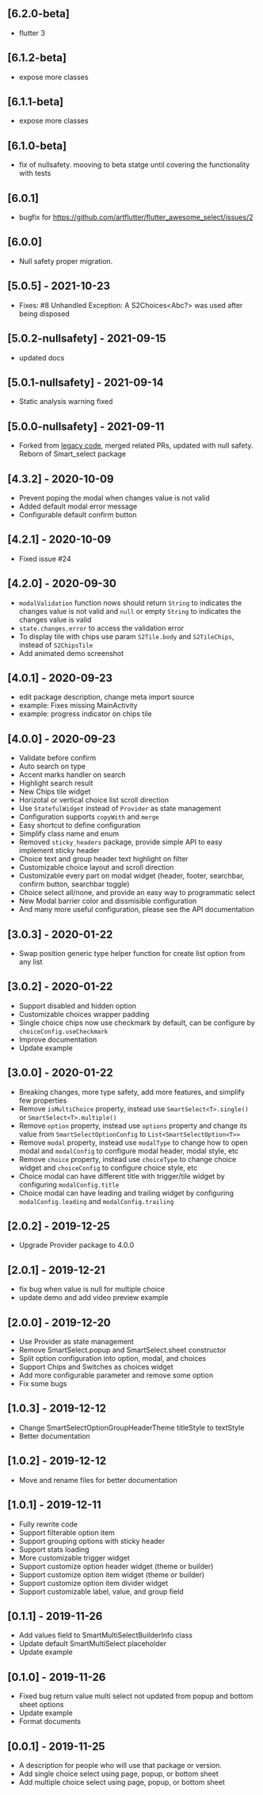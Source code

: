## [6.2.0-beta]
* flutter 3

## [6.1.2-beta]
* expose more classes

## [6.1.1-beta]
* expose more classes
 
## [6.1.0-beta]
* fix of nullsafety. mooving to beta statge until covering the functionality with tests
 
## [6.0.1]
* bugfix for https://github.com/artflutter/flutter_awesome_select/issues/2
 
## [6.0.0]
* Null safety proper migration.
 
## [5.0.5] - 2021-10-23

* Fixes: #8 Unhandled Exception: A S2Choices<Abc?> was used after being disposed

## [5.0.2-nullsafety] - 2021-09-15

* updated docs

## [5.0.1-nullsafety] - 2021-09-14

* Static analysis warning fixed

## [5.0.0-nullsafety] - 2021-09-11

* Forked from [legacy code](https://github.com/davigmacode/flutter_smart_select.git), merged related PRs, updated with null safety. Reborn of Smart_select package

## [4.3.2] - 2020-10-09

* Prevent poping the modal when changes value is not valid
* Added default modal error message
* Configurable default confirm button

## [4.2.1] - 2020-10-09

* Fixed issue #24

## [4.2.0] - 2020-09-30

* `modalValidation` function nows should return `String` to indicates the changes value is not valid and `null` or empty `String` to indicates the changes value is valid
* `state.changes.error` to access the validation error
* To display tile with chips use param `S2Tile.body` and `S2TileChips`, instead of `S2ChipsTile`
* Add animated demo screenshot

## [4.0.1] - 2020-09-23

* edit package description, change meta import source
* example: Fixes missing MainActivity
* example: progress indicator on chips tile

## [4.0.0] - 2020-09-23

* Validate before confirm
* Auto search on type
* Accent marks handler on search
* Highlight search result
* New Chips tile widget
* Horizotal or vertical choice list scroll direction
* Use `StatefulWidget` instead of `Provider` as state management
* Configuration supports `copyWith` and `merge`
* Easy shortcut to define configuration
* Simplify class name and enum
* Removed `sticky_headers` package, provide simple API to easy implement sticky header
* Choice text and group header text highlight on filter
* Customizable choice layout and scroll direction
* Customizable every part on modal widget (header, footer, searchbar, confirm button, searchbar toggle)
* Choice select all/none, and provide an easy way to programmatic select
* New Modal barrier color and dissmisible configuration
* And many more useful configuration, please see the API documentation


## [3.0.3] - 2020-01-22

* Swap position generic type helper function for create list option from any list

## [3.0.2] - 2020-01-22

* Support disabled and hidden option
* Customizable choices wrapper padding
* Single choice chips now use checkmark by default, can be configure by `choiceConfig.useCheckmark`
* Improve documentation
* Update example

## [3.0.0] - 2020-01-22

* Breaking changes, more type safety, add more features, and simplify few properties
* Remove `isMultiChoice` property, instead use `SmartSelect<T>.single()` or `SmartSelect<T>.multiple()`
* Remove `option` property, instead use `options` property and change its value from `SmartSelectOptionConfig` to `List<SmartSelectOption<T>>`
* Remove `modal` property, instead use `modalType` to change how to open modal and `modalConfig` to configure modal header, modal style, etc
* Remove `choice` property, instead use `choiceType` to change choice widget and `choiceConfig` to configure choice style, etc
* Choice modal can have different title with trigger/tile widget by configuring `modalConfig.title`
* Choice modal can have leading and trailing widget by configuring `modalConfig.leading` and `modalConfig.trailing`

## [2.0.2] - 2019-12-25

* Upgrade Provider package to 4.0.0

## [2.0.1] - 2019-12-21

* fix bug when value is null for multiple choice
* update demo and add video preview example

## [2.0.0] - 2019-12-20

* Use Provider as state management
* Remove SmartSelect.popup and SmartSelect.sheet constructor
* Split option configuration into option, modal, and choices
* Support Chips and Switches as choices widget
* Add more configurable parameter and remove some option
* Fix some bugs

## [1.0.3] - 2019-12-12

* Change SmartSelectOptionGroupHeaderTheme titleStyle to textStyle
* Better documentation

## [1.0.2] - 2019-12-12

* Move and rename files for better documentation

## [1.0.1] - 2019-12-11

* Fully rewrite code
* Support filterable option item
* Support grouping options with sticky header
* Support stats loading
* More customizable trigger widget
* Support customize option header widget (theme or builder)
* Support customize option item widget (theme or builder)
* Support customize option item divider widget
* Support customizable label, value, and group field

## [0.1.1] - 2019-11-26

* Add values field to SmartMultiSelectBuilderInfo class
* Update default SmartMultiSelect placeholder
* Update example

## [0.1.0] - 2019-11-26

* Fixed bug return value multi select not updated from popup and bottom sheet options
* Update example
* Format documents

## [0.0.1] - 2019-11-25

* A description for people who will use that package or version.
* Add single choice select using page, popup, or bottom sheet
* Add multiple choice select using page, popup, or bottom sheet